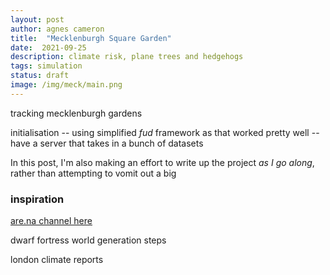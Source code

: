 ```yaml
---
layout: post
author: agnes cameron
title:  "Mecklenburgh Square Garden"
date:  2021-09-25
description: climate risk, plane trees and hedgehogs
tags: simulation
status: draft
image: /img/meck/main.png
---
```


tracking mecklenburgh gardens

initialisation -- using simplified *fud* framework as that worked pretty well -- have a server that takes in a bunch of datasets

In this post, I'm also making an effort to write up the project *as I go along*, rather than attempting to vomit out a big 

### inspiration

[are.na channel here](https://www.are.na/agnes-cameron/proj-mecklenburgh-square)

dwarf fortress world generation steps

london climate reports



